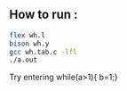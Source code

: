 ## How to run :

```bash
flex wh.l
bison wh.y
gcc wh.tab.c -lfl
./a.out
```

Try entering while(a>1){ b=1;}